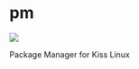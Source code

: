 # pm

<a href="https://travis-ci.org/kisslinuxx/pm"><img src="https://travis-ci.org/kisslinuxx/pm.svg?branch=master"></a>

Package Manager for Kiss Linux

